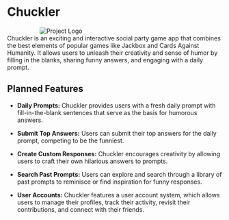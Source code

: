 # Chuckler
<div align="center" style="max-width: 50%;">
  <img src="https://github.com/Devamp/raw-ape/blob/main/chuckler-logo.png" alt="Project Logo">
</div>
Chuckler is an exciting and interactive social party game app that combines the best elements of popular games like Jackbox and Cards Against Humanity. It allows users to unleash their creativity and sense of humor by filling in the blanks, sharing funny answers, and engaging with a daily prompt.

## Planned Features

- **Daily Prompts:** Chuckler provides users with a fresh daily prompt with fill-in-the-blank sentences that serve as the basis for humorous answers.

- **Submit Top Answers:** Users can submit their top answers for the daily prompt, competing to be the funniest.

- **Create Custom Responses:** Chuckler encourages creativity by allowing users to craft their own hilarious answers to prompts.

- **Search Past Prompts:** Users can explore and search through a library of past prompts to reminisce or find inspiration for funny responses.

- **User Accounts:** Chuckler features a user account system, which allows users to manage their profiles, track their activity, revisit their contributions, and connect with their friends.
